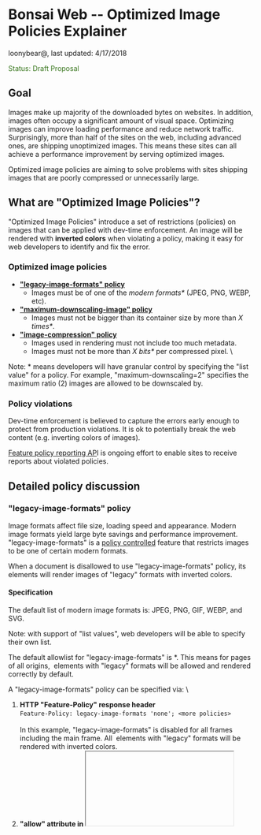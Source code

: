 # Bonsai Web -- Optimized Image Policies Explainer

loonybear@, last updated: 4/17/2018

<span style="color:#38761d;">Status: Draft Proposal</span>


## Goal

Images make up majority of the downloaded bytes on websites. In addition, images often occupy a significant amount of visual space. Optimizing images can improve loading performance and reduce network traffic. Surprisingly, more than half of the sites on the web, including advanced ones, are shipping unoptimized images. This means these sites can all achieve a performance improvement by serving optimized images.

 

Optimized image policies are aiming to solve problems with sites shipping images that are poorly compressed or unnecessarily large.


## What are "Optimized Image Policies"?

"Optimized Image Policies" introduce a set of restrictions (policies) on images that can be applied with dev-time enforcement. An image will be rendered with **inverted colors** when violating a policy, making it easy for web developers to identify and fix the error. 


### Optimized image policies



*   **["legacy-image-formats" policy](#bookmark=id.eg2th2pjwie4)** 
    *   Images must be of one of the _modern formats*_ (JPEG, PNG, WEBP, etc).
*   **["maximum-downscaling-image" policy](#bookmark=id.i413we4s2nqc)**
    *   Images must not be bigger than its container size by more than _X times*_. 
*   **["image-compression" policy](#bookmark=id.qum463wvv5so)**
    *   Images used in rendering must not include too much metadata. 
    *   Images must not be more than _X bits*_ per compressed pixel. \


Note: * means developers will have granular control by specifying the "list value" for a policy. For example, "maximum-downscaling=2" specifies the maximum ratio (2) images are allowed to be downscaled by.


### Policy violations

Dev-time enforcement is believed to capture the errors early enough to protect from production violations. It is ok to potentially break the web content (e.g. inverting colors of images). 

[Feature policy reporting AP](https://docs.google.com/document/d/1kTiZsRw3tsWXiPI4EffsNd8tO5KnyHT2_1AE2g_gjm0/edit#heading=h.v7xzhsqpvsne)I is ongoing effort to enable sites to receive reports about violated policies.


## Detailed policy discussion


### "legacy-image-formats" policy

Image formats affect file size, loading speed and appearance. Modern image formats yield large byte savings and performance improvement. "legacy-image-formats" is a [policy controlled](https://docs.google.com/document/d/1k0Ua-ZWlM_PsFCFdLMa8kaVTo32PeNZ4G7FFHqpFx4E/edit) feature that restricts images to be one of certain modern formats.

When a document is disallowed to use "legacy-image-formats" policy, its <img> elements will render images of "legacy" formats with inverted colors. 


#### Specification

The default list of modern image formats is: JPEG, PNG, GIF, WEBP, and SVG. 

Note: with support of "list values", web developers will be able to specify their own list. 

The default allowlist for "legacy-image-formats" is *. This means for pages of all origins, <img> elements with "legacy" formats will be allowed and rendered correctly by default.

A "legacy-image-formats" policy can be specified via: \




1.  **HTTP "Feature-Policy" response header** \
`Feature-Policy: legacy-image-formats 'none'; <more policies> ` \
 \
In this example, "legacy-image-formats" is disabled for all frames including the main frame. All <img> elements with "legacy" formats will be rendered with inverted colors.
1.  **"allow" attribute in <iframe>** \
`<iframe src="https://example.com" allow="legacy-image-formats 'self' https://foo.com;"> \
 \
`In this example, "legacy-image-formats" is disabled everywhere except on the origin of the main document and on "https://foo.com".  


#### 


#### Example


<table>
  <tr>
   <td><code>Feature-Policy: legacy-image-formats 'none';</code>
   </td>
   <td><code>Feature-Policy: legacy-image-formats *;</code>
   </td>
  </tr>
  <tr>
   <td>

<p id="gdcalert1" ><span style="color: red; font-weight: bold">>>>>  GDC alert: inline drawings not supported directly from Docs. You may want to copy the inline drawing to a standalone drawing and export by reference. See <a href=http://go/g3doc-drawings>go/g3doc-drawings</a> for details. The img URL below is a placeholder. </span><br>(<a href="#">Back to top</a>)(<a href="#gdcalert2">Next alert</a>)<br><span style="color: red; font-weight: bold">>>>> </span></p>


<img src="https://docs.google.com/a/google.com/drawings/d/12345/export/png" width="80%" alt="drawing">

   </td>
   <td>

<p id="gdcalert2" ><span style="color: red; font-weight: bold">>>>>  GDC alert: inline drawings not supported directly from Docs. You may want to copy the inline drawing to a standalone drawing and export by reference. See <a href=http://go/g3doc-drawings>go/g3doc-drawings</a> for details. The img URL below is a placeholder. </span><br>(<a href="#">Back to top</a>)(<a href="#gdcalert3">Next alert</a>)<br><span style="color: red; font-weight: bold">>>>> </span></p>


<img src="https://docs.google.com/a/google.com/drawings/d/12345/export/png" width="80%" alt="drawing">

   </td>
  </tr>
  <tr>
   <td colspan="2" ><code>example.com</code>
<p>
<code><img id="modern-formats" <strong>src="test.png"</strong>></code>
<code><img id="legacy-formats" <strong>src="test.bmp"</strong>></code>
   </td>
  </tr>
</table>


For an <img> element, if its src is one of the modern image formats, the image will be rendered correctly; otherwise the image will be rendered with inverted colors.


### "maximum-downscaling-image" policy

On a web page, the number of pixels of a container determines the resolution of an image served inside. It is unnecessary to use an image that is much larger than what the viewing device can actually render; for example, serving a desktop image to mobile contexts, or serving an image intended for high-pixel-density screens to a low-pixel-density device. This results in unnecessary network traffic and downloaded bytes. "maximum-downscaling-image" is a [policy controlled](https://docs.google.com/document/d/1k0Ua-ZWlM_PsFCFdLMa8kaVTo32PeNZ4G7FFHqpFx4E/edit) feature that restricts images to be no more than X times bigger than the container size. 

When a document is disallowed to use "maximum-downscaling-image" policy, its <img> elements that are more than X times larger than its container size will be rendered with inverted colors. 


#### Specification

The default downscaling ratio is 2. 

Note: with support of "list values", web developers will be able to specify their own ratio.

The default allowlist for "maximum-downscaling-image" is *. This means for pages of all origins, <img> elements that are more than X times larger than its container size will be allowed and rendered correctly.

A "maximum-downscaling-image" policy can be specified via: \




1.  **HTTP "Feature-Policy" response header** \
`Feature-Policy: maximum-downscaling-image 'none'; <more policies> ` \
 \
In this example, "maximum-downscaling-image" is disabled for all frames including the main frame. All <img> elements that are more than X times larger than its container size will be rendered with inverted colors.
1.  **"allow" attribute in <iframe>** \
`<iframe src="https://example.com" allow="maximum-downscaling-image 'self' https://foo.com;"> \
 \
`In this example, "maximum-downscaling-image" is disabled everywhere except on the origin of the main document and on "https://foo.com".  


#### 


#### Examples


<table>
  <tr>
   <td><code>Feature-Policy: maximum-downscaling-image 'none';</code>
   </td>
   <td><code>Feature-Policy: maximum-downscaling-image *;</code>
   </td>
  </tr>
  <tr>
   <td>

<p id="gdcalert3" ><span style="color: red; font-weight: bold">>>>>  GDC alert: inline drawings not supported directly from Docs. You may want to copy the inline drawing to a standalone drawing and export by reference. See <a href=http://go/g3doc-drawings>go/g3doc-drawings</a> for details. The img URL below is a placeholder. </span><br>(<a href="#">Back to top</a>)(<a href="#gdcalert4">Next alert</a>)<br><span style="color: red; font-weight: bold">>>>> </span></p>


<img src="https://docs.google.com/a/google.com/drawings/d/12345/export/png" width="80%" alt="drawing">

   </td>
   <td>

<p id="gdcalert4" ><span style="color: red; font-weight: bold">>>>>  GDC alert: inline drawings not supported directly from Docs. You may want to copy the inline drawing to a standalone drawing and export by reference. See <a href=http://go/g3doc-drawings>go/g3doc-drawings</a> for details. The img URL below is a placeholder. </span><br>(<a href="#">Back to top</a>)(<a href="#gdcalert5">Next alert</a>)<br><span style="color: red; font-weight: bold">>>>> </span></p>


<img src="https://docs.google.com/a/google.com/drawings/d/12345/export/png" width="80%" alt="drawing">

   </td>
  </tr>
  <tr>
   <td colspan="2" ><code>example0.com</code>
<p>
<code>test.png: 150px X 150px </code>
<p>
<code><img id="within-range" width="100" height="100" src="test.png"></code>
<p>
<code><img id="over-width-and-height" width="50" height="50" src="test.png"></code>
   </td>
  </tr>
</table>


For an <img> element, if neither the width or the height of the source image exceeds the number of pixels allowed by the policy in the container (by default, 2 times of its container's width of height), the image will be rendered correctly;  if both the width and the height of the source image exceed the limit, the image will be rendered with inverted colors.


<table>
  <tr>
   <td><code>Feature-Policy: maximum-downscaling-image 'none';</code>
   </td>
   <td><code>Feature-Policy: maximum-downscaling-image *;</code>
   </td>
  </tr>
  <tr>
   <td>

<p id="gdcalert5" ><span style="color: red; font-weight: bold">>>>>  GDC alert: inline drawings not supported directly from Docs. You may want to copy the inline drawing to a standalone drawing and export by reference. See <a href=http://go/g3doc-drawings>go/g3doc-drawings</a> for details. The img URL below is a placeholder. </span><br>(<a href="#">Back to top</a>)(<a href="#gdcalert6">Next alert</a>)<br><span style="color: red; font-weight: bold">>>>> </span></p>


<img src="https://docs.google.com/a/google.com/drawings/d/12345/export/png" width="80%" alt="drawing">

   </td>
   <td>

<p id="gdcalert6" ><span style="color: red; font-weight: bold">>>>>  GDC alert: inline drawings not supported directly from Docs. You may want to copy the inline drawing to a standalone drawing and export by reference. See <a href=http://go/g3doc-drawings>go/g3doc-drawings</a> for details. The img URL below is a placeholder. </span><br>(<a href="#">Back to top</a>)(<a href="#gdcalert7">Next alert</a>)<br><span style="color: red; font-weight: bold">>>>> </span></p>


<img src="https://docs.google.com/a/google.com/drawings/d/12345/export/png" width="80%" alt="drawing">

   </td>
  </tr>
  <tr>
   <td colspan="2" ><code>example1.com</code>
<p>
<code>test.png: 150px X 150px </code>
<p>
<code><img id="within-range" width="100" height="100" src="test.png"></code>
<p>
<code><img id="over-height" width="100" height="50" src="test.png"></code>
   </td>
  </tr>
</table>


For an <img> element, if neither the width or the height of the source image exceeds the number of pixels allowed by the policy in the container (by default, 2 times of its container's width or height), the image will be rendered correctly; if the width the source image exceeds the limit, the image will be rendered with inverted colors.


<table>
  <tr>
   <td><code>Feature-Policy: maximum-downscaling-image 'none';</code>
   </td>
   <td><code>Feature-Policy: maximum-downscaling-image *;</code>
   </td>
  </tr>
  <tr>
   <td>

<p id="gdcalert7" ><span style="color: red; font-weight: bold">>>>>  GDC alert: inline drawings not supported directly from Docs. You may want to copy the inline drawing to a standalone drawing and export by reference. See <a href=http://go/g3doc-drawings>go/g3doc-drawings</a> for details. The img URL below is a placeholder. </span><br>(<a href="#">Back to top</a>)(<a href="#gdcalert8">Next alert</a>)<br><span style="color: red; font-weight: bold">>>>> </span></p>


<img src="https://docs.google.com/a/google.com/drawings/d/12345/export/png" width="80%" alt="drawing">

   </td>
   <td>

<p id="gdcalert8" ><span style="color: red; font-weight: bold">>>>>  GDC alert: inline drawings not supported directly from Docs. You may want to copy the inline drawing to a standalone drawing and export by reference. See <a href=http://go/g3doc-drawings>go/g3doc-drawings</a> for details. The img URL below is a placeholder. </span><br>(<a href="#">Back to top</a>)(<a href="#gdcalert9">Next alert</a>)<br><span style="color: red; font-weight: bold">>>>> </span></p>


<img src="https://docs.google.com/a/google.com/drawings/d/12345/export/png" width="80%" alt="drawing">

   </td>
  </tr>
  <tr>
   <td colspan="2" ><code>example2.com</code>
<p>
<code>test.png: 150px X 150px </code>
<p>
<code><img id="within-range" width="100" height="100" src="test.png"></code>
<p>
<code><img id="over-width" width="50" height="100" src="test.png"></code>
   </td>
  </tr>
</table>


For an <img> element, if neither the width or the height of the source image exceeds the number of pixels allowed by the policy in the container (by default, 2 times of its container's width or height), the image will be rendered correctly; if the height the source image exceeds the limit, the image will be rendered with inverted colors.


### "image-compression" policy

When optimizing images, the file size should be kept as small as possible. The larger the download size is, the longer it takes a page to load. Stripping metadata, or using image compression, is a common way to optimize an image's file size. "image-compression" is a [policy controlled](https://docs.google.com/document/d/1k0Ua-ZWlM_PsFCFdLMa8kaVTo32PeNZ4G7FFHqpFx4E/edit) feature that restricts images to have a file size (in terms of number of bytes) no more than X times bigger than the image size (width * height) on the web page.

When a document is disallowed to use "image-compression" policy, its <img> elements whose file sizes are too big will be rendered with inverted colors. 


#### Specification

The default compression ratio is tentatively 10. 

Note: with support of "list values", web developers will be able to specify their own ratio.

The default allowlist for "image-compression" is *. This means for pages of all origins, <img> elements whose file sizes exceeds the compression ratio will be allowed and rendered correctly.

A "image-compression" policy can be specified via: \




1.  **HTTP "Feature-Policy" response header** \
`Feature-Policy: image-compression 'none'; <more policies> ` \
 \
In this example, "image-compression" is disabled for all frames including the main frame. All <img> elements whose file sizes exceeds the compression ratio will be rendered with inverted colors.
1.  **"allow" attribute in <iframe>** \
`<iframe src="https://example.com" allow="image-compression 'self' https://foo.com;"> \
 \
`In this example, "image-compression" is disabled everywhere except on the origin of the main document and on "https://foo.com".  


#### 


#### Examples


<table>
  <tr>
   <td><code>Feature-Policy: image-compression 'none';</code>
   </td>
   <td><code>Feature-Policy: image-compression *;</code>
   </td>
  </tr>
  <tr>
   <td>

<p id="gdcalert9" ><span style="color: red; font-weight: bold">>>>>  GDC alert: inline drawings not supported directly from Docs. You may want to copy the inline drawing to a standalone drawing and export by reference. See <a href=http://go/g3doc-drawings>go/g3doc-drawings</a> for details. The img URL below is a placeholder. </span><br>(<a href="#">Back to top</a>)(<a href="#gdcalert10">Next alert</a>)<br><span style="color: red; font-weight: bold">>>>> </span></p>


<img src="https://docs.google.com/a/google.com/drawings/d/12345/export/png" width="80%" alt="drawing">

   </td>
   <td>

<p id="gdcalert10" ><span style="color: red; font-weight: bold">>>>>  GDC alert: inline drawings not supported directly from Docs. You may want to copy the inline drawing to a standalone drawing and export by reference. See <a href=http://go/g3doc-drawings>go/g3doc-drawings</a> for details. The img URL below is a placeholder. </span><br>(<a href="#">Back to top</a>)(<a href="#gdcalert11">Next alert</a>)<br><span style="color: red; font-weight: bold">>>>> </span></p>


<img src="https://docs.google.com/a/google.com/drawings/d/12345/export/png" width="80%" alt="drawing">

   </td>
  </tr>
  <tr>
   <td colspan="2" ><code>example.com</code>
<p>
<code><img id="normal-size" src="test.png"></code>
<p>
<code><img id="oversized" src="test-oversized.png"></code>
   </td>
  </tr>
</table>


For an <img> element, if its file size is within the compression limit, the image will be rendered correctly; otherwise the image will be rendered with inverted colors.

